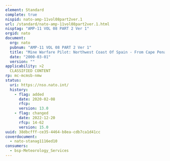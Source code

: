 ```yaml
---
element: Standard
complete: true
nispid: nato-amp-11vol08part2ver.1
url: /standard/nato-amp-11vol08part2ver.1.html
nisptag: "AMP-11 VOL 08 PART 2 Ver 1"
orgid: nato
document:
  org: nato
  pubnum: "AMP-11 VOL 08 PART 2 Ver 1"
  title: "Mine Warfare Pilot: Northwest Coast Of Spain - From Cape Penas To Mino"
  date: "2000-03-01"
  version: ""
applicability: >2
  CLASSIFIED CONTENT
rp: mc-mcmsb-nmw
status:
  uri: https://nso.nato.int/
  history: 
    - flag: added
      date: 2020-02-08
      rfcp: 
      version: 13.0
    - flag: changed
      date: 2022-12-20
      rfcp: 14-62
      version: 15.0
uuid: 38dbcfff-ce35-4464-b8ea-cdb7ca1d41cc
coverdocument:
  - nato-stanag1116ed10
consumers:
  - bsp-Meteorology_Services
---
```

